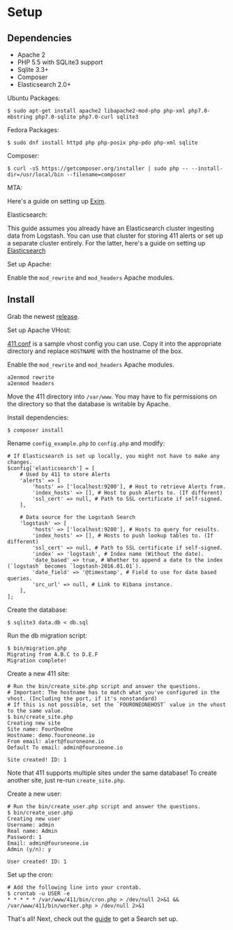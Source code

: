 Setup
=====

Dependencies
------------

- Apache 2
- PHP 5.5 with SQLite3 support
- Sqlite 3.3+
- Composer
- Elasticsearch 2.0+

Ubuntu Packages:
```
$ sudo apt-get install apache2 libapache2-mod-php php-xml php7.0-mbstring php7.0-sqlite php7.0-curl sqlite3
```

Fedora Packages:
```
$ sudo dnf install httpd php php-posix php-pdo php-xml sqlite
```

Composer:
```
$ curl -sS https://getcomposer.org/installer | sudo php -- --install-dir=/usr/local/bin --filename=composer
```

MTA:

Here's a guide on setting up [Exim](https://www.digitalocean.com/community/tutorials/how-to-install-the-send-only-mail-server-exim-on-ubuntu-12-04).

Elasticsearch:

This guide assumes you already have an Elasticsearch cluster ingesting data from Logstash. You can use that cluster for storing 411 alerts or set up a separate cluster entirely. For the latter, here's a guide on setting up [Elasticsearch](https://www.digitalocean.com/community/tutorials/how-to-install-and-configure-elasticsearch-on-ubuntu-16-04)


Set up Apache:

Enable the `mod_rewrite` and `mod_headers` Apache modules.

Install
-------

Grab the newest [release](https://github.com/etsy/411/releases).

Set up Apache VHost:

[411.conf](/411.conf) is a sample vhost config you can use. Copy it into the appropriate directory and replace `HOSTNAME` with the hostname of the box.

Enable the `mod_rewrite` and `mod_headers` Apache modules.
```
a2enmod rewrite
a2enmod headers
```

Move the 411 directory into `/var/www`. You may have to fix permissions on the directory so that the database is writable by Apache.

Install dependencies:
```
$ composer install
```

Rename `config_example.php` to `config.php` and modify:
```
# If Elasticsearch is set up locally, you might not have to make any changes.
$config['elasticsearch'] = [
    # Used by 411 to store Alerts
    'alerts' => [
        'hosts' => ['localhost:9200'], # Host to retrieve Alerts from.
        'index_hosts' => [], # Host to push Alerts to. (If different)
        'ssl_cert' => null, # Path to SSL certificate if self-signed.
    ],

    # Data source for the Logstash Search
    'logstash' => [
        'hosts' => ['localhost:9200'], # Hosts to query for results.
        'index_hosts' => [], # Hosts to push lookup tables to. (If different)
        'ssl_cert' => null, # Path to SSL certificate if self-signed.
        'index' => 'logstash', # Index name (Without the date).
        'date_based' => true, # Whether to append a date to the index (`logstash` becomes `logstash-2016.01.01`).
        'date_field' => '@timestamp', # Field to use for date based queries.
        'src_url' => null, # Link to Kibana instance.
    ],
];
```

Create the database:
```
$ sqlite3 data.db < db.sql
```

Run the db migration script:
```
$ bin/migration.php
Migrating from A.B.C to D.E.F
Migration complete!
```

Create a new 411 site:
```
# Run the bin/create_site.php script and answer the questions.
# Important: The hostname has to match what you've configured in the vhost. (Including the port, if it's nonstandard)
# If this is not possible, set the `FOURONEONEHOST` value in the vhost to the same value.
$ bin/create_site.php
Creating new site
Site name: FourOneOne
Hostname: demo.fouroneone.io
From email: alert@fouroneone.io
Default To email: admin@fouroneone.io

Site created! ID: 1
```

Note that 411 supports multiple sites under the same database! To create another site, just re-run `create_site.php`.

Create a new user:
```
# Run the bin/create_user.php script and answer the questions.
$ bin/create_user.php
Creating new user
Username: admin
Real name: Admin
Password: 1
Email: admin@fouroneone.io
Admin (y/n): y

User created! ID: 1
```

Set up the cron:
```
# Add the following line into your crontab.
$ crontab -u USER -e
* * * * * /var/www/411/bin/cron.php > /dev/null 2>&1 && /var/www/411/bin/worker.php > /dev/null 2>&1
```

That's all! Next, check out the [guide](/docs/GettingStarted.md) to get a Search set up.
